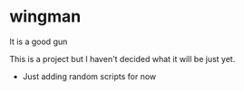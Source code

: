 # wingman
It is a good gun

This is a project but I haven't decided what it will be just yet. 

- Just adding random scripts for now 

